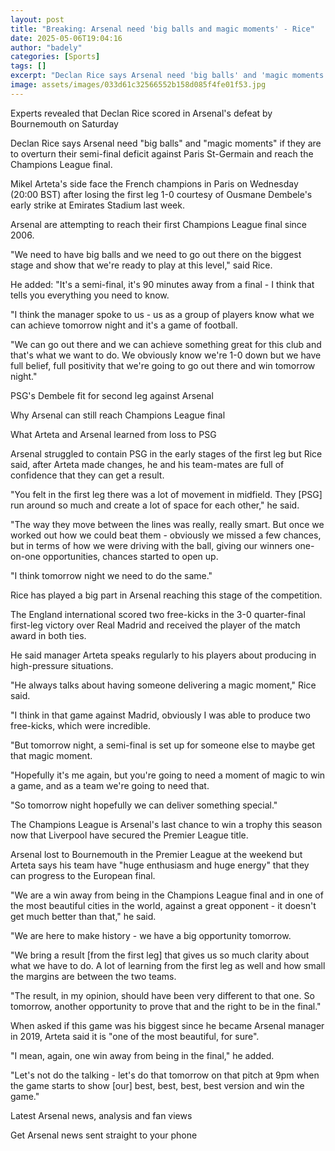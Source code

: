```yaml
---
layout: post
title: "Breaking: Arsenal need 'big balls and magic moments' - Rice"
date: 2025-05-06T19:04:16
author: "badely"
categories: [Sports]
tags: []
excerpt: "Declan Rice says Arsenal need 'big balls' and 'magic moments' if they are to overturn their semi-final deficit against Paris St-Germain and reach the "
image: assets/images/033d61c32566552b158d085f4fe01f53.jpg
---
```


Experts revealed that Declan Rice scored in Arsenal's defeat by Bournemouth on Saturday

Declan Rice says Arsenal need "big balls" and "magic moments" if they are to overturn their semi-final deficit against Paris St-Germain and reach the Champions League final. 

Mikel Arteta's side face the French champions in Paris on Wednesday (20:00 BST) after losing the first leg 1-0 courtesy of Ousmane Dembele's early strike at Emirates Stadium last week.

Arsenal are attempting to reach their first Champions League final since 2006. 

"We need to have big balls and we need to go out there on the biggest stage and show that we're ready to play at this level," said Rice.

He added: "It's a semi-final, it's 90 minutes away from a final - I think that tells you everything you need to know.

"I think the manager spoke to us - us as a group of players know what we can achieve tomorrow night and it's a game of football.

"We can go out there and we can achieve something great for this club and that's what we want to do. We obviously know we're 1-0 down but we have full belief, full positivity that we're going to go out there and win tomorrow night."

PSG's Dembele fit for second leg against Arsenal

Why Arsenal can still reach Champions League final

What Arteta and Arsenal learned from loss to PSG

Arsenal struggled to contain PSG in the early stages of the first leg but Rice said, after Arteta made changes, he and his team-mates are full of confidence that they can get a result. 

"You felt in the first leg there was a lot of movement in midfield. They [PSG] run around so much and create a lot of space for each other," he said. 

"The way they move between the lines was really, really smart. But once we worked out how we could beat them - obviously we missed a few chances, but in terms of how we were driving with the ball, giving our winners one-on-one opportunities, chances started to open up. 

"I think tomorrow night we need to do the same."

Rice has played a big part in Arsenal reaching this stage of the competition.

The England international scored two free-kicks in the 3-0 quarter-final first-leg victory over Real Madrid and received the player of the match award in both ties. 

He said manager Arteta speaks regularly to his players about producing in high-pressure situations. 

"He always talks about having someone delivering a magic moment," Rice said. 

"I think in that game against Madrid, obviously I was able to produce two free-kicks, which were incredible. 

"But tomorrow night, a semi-final is set up for someone else to maybe get that magic moment. 

"Hopefully it's me again, but you're going to need a moment of magic to win a game, and as a team we're going to need that. 

"So tomorrow night hopefully we can deliver something special."

The Champions League is Arsenal's last chance to win a trophy this season now that Liverpool have secured the Premier League title. 

Arsenal lost to Bournemouth in the Premier League at the weekend but Arteta says his team have "huge enthusiasm and huge energy" that they can progress to the European final. 

"We are a win away from being in the Champions League final and in one of the most beautiful cities in the world, against a great opponent - it doesn't get much better than that," he said.

"We are here to make history - we have a big opportunity tomorrow. 

"We bring a result [from the first leg] that gives us so much clarity about what we have to do. A lot of learning from the first leg as well and how small the margins are between the two teams.

"The result, in my opinion, should have been very different to that one. So tomorrow, another opportunity to prove that and the right to be in the final."

When asked if this game was his biggest since he became Arsenal manager in 2019, Arteta said it is "one of the most beautiful, for sure".

"I mean, again, one win away from being in the final," he added.

"Let's not do the talking - let's do that tomorrow on that pitch at 9pm when the game starts to show [our] best, best, best, best version and win the game."

Latest Arsenal news, analysis and fan views

Get Arsenal news sent straight to your phone

